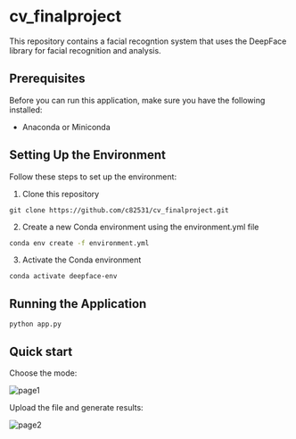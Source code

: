 # cv_finalproject

This repository contains a facial recogntion system that uses the DeepFace library for facial recognition and analysis.

## Prerequisites

Before you can run this application, make sure you have the following installed:

- Anaconda or Miniconda

## Setting Up the Environment

Follow these steps to set up the environment:

1. Clone this repository

```
git clone https://github.com/c82531/cv_finalproject.git
```

2. Create a new Conda environment using the environment.yml file

```bash
conda env create -f environment.yml
```

3. Activate the Conda environment

```
conda activate deepface-env
```

## Running the Application

```
python app.py
```

## Quick start

Choose the mode:

![page1](C:\Users\15405\Desktop\git_cv\cv_finalproject\img\page1.jpg)

Upload the file and generate results:

![page2](C:\Users\15405\Desktop\git_cv\cv_finalproject\img\page2.jpg)